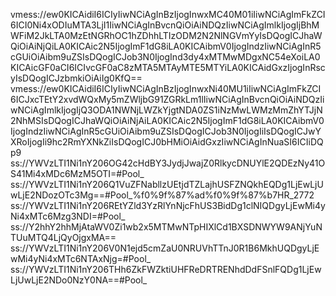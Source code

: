 vmess://ew0KICAidiI6ICIyIiwNCiAgInBzIjogInwxMC40M01iIiwNCiAgImFkZCI6ICI0Ni4xODIuMTA3LjI1IiwNCiAgInBvcnQiOiAiNDQzIiwNCiAgImlkIjogIjBhMWFiM2JkLTA0MzEtNGRhOC1hZDhhLTIzODM2N2NlNGVmYyIsDQogICJhaWQiOiAiNjQiLA0KICAic2N5IjogImF1dG8iLA0KICAibmV0IjogIndzIiwNCiAgInR5cGUiOiAibm9uZSIsDQogICJob3N0IjogInd3dy4xMTMwMDgxNC54eXoiLA0KICAicGF0aCI6ICIvcGF0aC8zMTA5MTAyMTE5MTYiLA0KICAidGxzIjogInRscyIsDQogICJzbmkiOiAiIg0KfQ==
vmess://ew0KICAidiI6ICIyIiwNCiAgInBzIjogInwxNi40MU1iIiwNCiAgImFkZCI6ICJxcTEtY2xvdWQxMy5mZWljbG91ZGRkLm1lIiwNCiAgInBvcnQiOiAiNDQzIiwNCiAgImlkIjogIjQ3ODA1NWNjLWZkYjgtNDA0ZS1iNzMwLWMzMmZhYTJjN2NhMSIsDQogICJhaWQiOiAiNjAiLA0KICAic2N5IjogImF1dG8iLA0KICAibmV0IjogIndzIiwNCiAgInR5cGUiOiAibm9uZSIsDQogICJob3N0IjogIiIsDQogICJwYXRoIjogIi9hc2RmYXNkZiIsDQogICJ0bHMiOiAidGxzIiwNCiAgInNuaSI6ICIiDQp9
ss://YWVzLTI1Ni1nY206OG42cHdBY3JydjJwajZ0RlkycDNUYlE2QDEzNy41OS41Mi4xMDc6MzM5OTI=#Pool_
ss://YWVzLTI1Ni1nY206Q1VuZFNabllzUEtjdTZLajhUSFZNQkhEQDg1LjEwLjUwLjE2NDozOTc3Mg==#Pool_%f0%9f%87%ad%f0%9f%87%b7HR_2772
ss://YWVzLTI1Ni1nY206REtYZld3YzRlYnNjcFhUS3BidDg1clNIQDgyLjEwMi4yNi4xMTc6Mzg3NDI=#Pool_
ss://Y2hhY2hhMjAtaWV0Zi1wb2x5MTMwNTpHIXlCd1BXSDNWYW9ANjYuNTUuMTQ4LjQyOjgxMA==
ss://YWVzLTI1Ni1nY206V0N1ejd5cmZaU0NRUVhTTnJ0R1B6MkhUQDgyLjEwMi4yNi4xMTc6NTAxNjg=#Pool_
ss://YWVzLTI1Ni1nY206THh6ZkFWZktiUHFReDRTRENhdDdFSnlFQDg1LjEwLjUwLjE2NDo0NzY0NA==#Pool_
